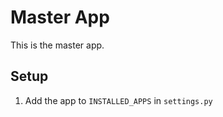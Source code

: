# Master App

This is the master app.

## Setup

1. Add the app to `INSTALLED_APPS` in `settings.py`
